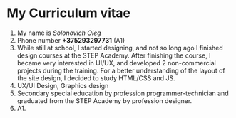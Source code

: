 # My Curriculum vitae
1. My name is *Solonovich Oleg*
2. Phone number **+375293297731** (A1)
3. While still at school, I started designing, and not so long ago I finished design courses at the STEP Academy. After finishing the course, I became very interested in UI/UX, and developed 2 non-commercial projects during the training. For a better understanding of the layout of the site design, I decided to study HTML/CSS and JS.
4. UX/UI Design, Graphics design
5. Secondary special education by profession programmer-technician and graduated from the STEP Academy by profession designer.
6. A1.
